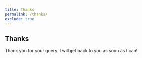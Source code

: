 ```yaml
---
title: Thanks
permalink: /thanks/
exclude: true
---
```

## Thanks

Thank you for your query. I will get back to you as soon as I can!
